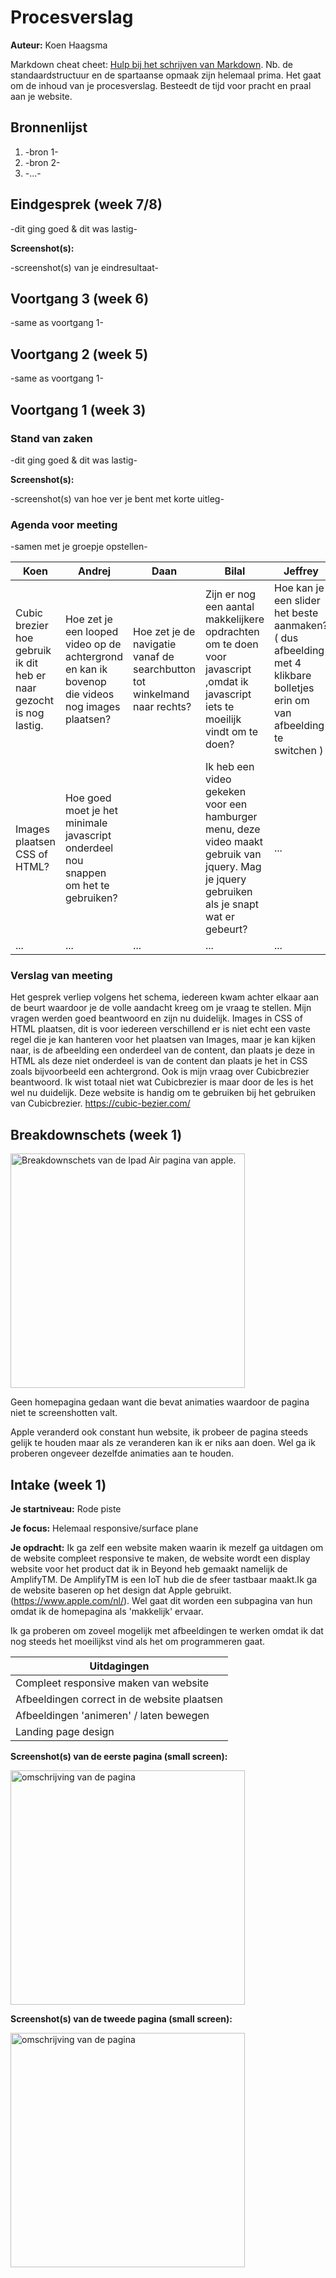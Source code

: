# Procesverslag

**Auteur:** Koen Haagsma

Markdown cheat cheet: [Hulp bij het schrijven van Markdown](https://github.com/adam-p/markdown-here/wiki/Markdown-Cheatsheet). Nb. de standaardstructuur en de spartaanse opmaak zijn helemaal prima. Het gaat om de inhoud van je procesverslag. Besteedt de tijd voor pracht en praal aan je website.

## Bronnenlijst

1. -bron 1-
2. -bron 2-
3. -...-

## Eindgesprek (week 7/8)

-dit ging goed & dit was lastig-

**Screenshot(s):**

-screenshot(s) van je eindresultaat-

## Voortgang 3 (week 6)

-same as voortgang 1-

## Voortgang 2 (week 5)

-same as voortgang 1-

## Voortgang 1 (week 3)

### Stand van zaken

-dit ging goed & dit was lastig-

**Screenshot(s):**

-screenshot(s) van hoe ver je bent met korte uitleg-

### Agenda voor meeting

-samen met je groepje opstellen-

| Koen                                                                | Andrej                                                                                          | Daan                                                                      | Bilal                                                                                                                                       | Jeffrey                                                                                                                  |
| ------------------------------------------------------------------- | ----------------------------------------------------------------------------------------------- | ------------------------------------------------------------------------- | ------------------------------------------------------------------------------------------------------------------------------------------- | ------------------------------------------------------------------------------------------------------------------------ |
| Cubic brezier hoe gebruik ik dit heb er naar gezocht is nog lastig. | Hoe zet je een looped video op de achtergrond en kan ik bovenop die videos nog images plaatsen? | Hoe zet je de navigatie vanaf de searchbutton tot winkelmand naar rechts? | Zijn er nog een aantal makkelijkere opdrachten om te doen voor javascript ,omdat ik javascript iets te moeilijk vindt om te doen?           | Hoe kan je een slider het beste aanmaken? ( dus afbeelding met 4 klikbare bolletjes erin om van afbeelding te switchen ) |
| Images plaatsen CSS of HTML?                                        | Hoe goed moet je het minimale javascript onderdeel nou snappen om het te gebruiken?             |                                                                           | Ik heb een video gekeken voor een hamburger menu, deze video maakt gebruik van jquery. Mag je jquery gebruiken als je snapt wat er gebeurt? | ...                                                                                                                      |
| ...                                                                 | ...                                                                                             | ...                                                                       | ...                                                                                                                                         | ...                                                                                                                      |

### Verslag van meeting

Het gesprek verliep volgens het schema, iedereen kwam achter elkaar aan de beurt waardoor je de volle aandacht kreeg om je vraag te stellen.
Mijn vragen werden goed beantwoord en zijn nu duidelijk.
Images in CSS of HTML plaatsen, dit is voor iedereen verschillend er is niet echt een vaste regel die je kan hanteren voor het plaatsen van Images, maar je kan kijken naar, is de afbeelding een onderdeel van de content, dan plaats je deze in HTML als deze niet onderdeel is van de content dan plaats je het in CSS zoals bijvoorbeeld een achtergrond.
Ook is mijn vraag over Cubicbrezier beantwoord. Ik wist totaal niet wat Cubicbrezier is maar door de les is het wel nu duidelijk. Deze website is handig om te gebruiken bij het gebruiken van Cubicbrezier. https://cubic-bezier.com/

## Breakdownschets (week 1)

<img src="images/breakdownschets.jpg" width="375px" alt="Breakdownschets van de Ipad Air pagina van apple.">

Geen homepagina gedaan want die bevat animaties waardoor de pagina niet te screenshotten valt.

Apple veranderd ook constant hun website, ik probeer de pagina steeds gelijk te houden maar als ze veranderen kan ik er niks aan doen. Wel ga ik proberen ongeveer dezelfde animaties aan te houden.

## Intake (week 1)

**Je startniveau:** Rode piste

**Je focus:** Helemaal responsive/surface plane

**Je opdracht:** Ik ga zelf een website maken waarin ik mezelf ga uitdagen om de website compleet responsive te maken, de website wordt een display website voor het product dat ik in Beyond heb gemaakt namelijk de AmplifyTM.
De AmplifyTM is een IoT hub die de sfeer tastbaar maakt.Ik ga de website baseren op het design dat Apple gebruikt. (https://www.apple.com/nl/). Wel gaat dit worden een subpagina van hun omdat ik de homepagina als 'makkelijk' ervaar.

Ik ga proberen om zoveel mogelijk met afbeeldingen te werken omdat ik dat nog steeds het moeilijkst vind als het om programmeren gaat.

| Uitdagingen                                 |
| ------------------------------------------- |
| Compleet responsive maken van website       |
| Afbeeldingen correct in de website plaatsen |
| Afbeeldingen 'animeren' / laten bewegen     |
| Landing page design                         |

**Screenshot(s) van de eerste pagina (small screen):**

<img src="images/apple1.jpg" width="375px" alt="omschrijving van de pagina">

**Screenshot(s) van de tweede pagina (small screen):**

<img src="images/apple2.jpg" width="375px" alt="omschrijving van de pagina">

